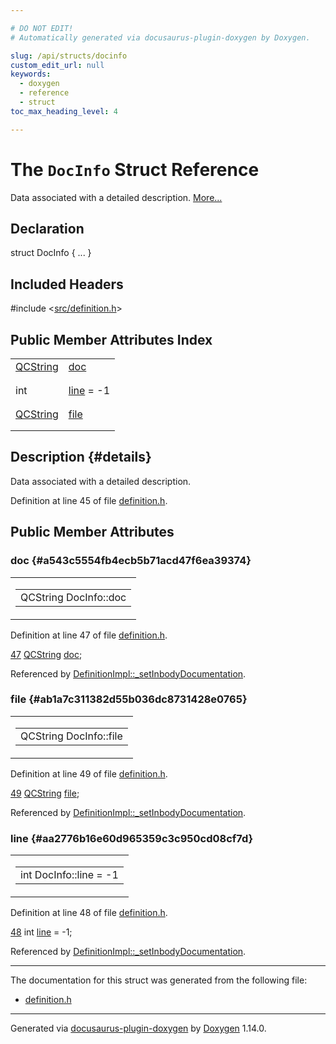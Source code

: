 ```yaml
---

# DO NOT EDIT!
# Automatically generated via docusaurus-plugin-doxygen by Doxygen.

slug: /api/structs/docinfo
custom_edit_url: null
keywords:
  - doxygen
  - reference
  - struct
toc_max_heading_level: 4

---
```


<div class="doxyPage">

# The `DocInfo` Struct Reference

<p>Data associated with a detailed description. <a href="#details">More...</a></p>

## Declaration

<div class="doxyDeclaration">
struct DocInfo { ... }
</div>

## Included Headers

<div class="doxyIncludesList">#include &lt;<a href="/web-doxygen/docs/api/files/src/definition-h">src/definition.h</a>&gt;
</div>

## Public Member Attributes Index

<table class="doxyMembersIndex">

<tr class="doxyMemberIndexItem">
<td class="doxyMemberIndexItemType" align="left" valign="top"><a href="/web-doxygen/docs/api/classes/qcstring">QCString</a></td>
<td class="doxyMemberIndexItemName" align="left" valign="top"><a href="#a543c5554fb4ecb5b71acd47f6ea39374">doc</a></td>
</tr>
<tr class="doxyMemberIndexDescription">
<td class="doxyMemberIndexDescriptionLeft"></td>
<td class="doxyMemberIndexDescriptionRight">
</td>
</tr>
<tr class="doxyMemberIndexSeparator">
<td class="doxyMemberIndexSeparator" colspan="2"></td>
</tr>

<tr class="doxyMemberIndexItem">
<td class="doxyMemberIndexItemType" align="left" valign="top">int</td>
<td class="doxyMemberIndexItemName" align="left" valign="top"><a href="#aa2776b16e60d965359c3c950cd08cf7d">line</a> = -1</td>
</tr>
<tr class="doxyMemberIndexDescription">
<td class="doxyMemberIndexDescriptionLeft"></td>
<td class="doxyMemberIndexDescriptionRight">
</td>
</tr>
<tr class="doxyMemberIndexSeparator">
<td class="doxyMemberIndexSeparator" colspan="2"></td>
</tr>

<tr class="doxyMemberIndexItem">
<td class="doxyMemberIndexItemType" align="left" valign="top"><a href="/web-doxygen/docs/api/classes/qcstring">QCString</a></td>
<td class="doxyMemberIndexItemName" align="left" valign="top"><a href="#ab1a7c311382d55b036dc8731428e0765">file</a></td>
</tr>
<tr class="doxyMemberIndexDescription">
<td class="doxyMemberIndexDescriptionLeft"></td>
<td class="doxyMemberIndexDescriptionRight">
</td>
</tr>
<tr class="doxyMemberIndexSeparator">
<td class="doxyMemberIndexSeparator" colspan="2"></td>
</tr>

</table>

## Description {#details}

<p>Data associated with a detailed description.</p>

<p>Definition at line 45 of file <a href="/web-doxygen/docs/api/files/src/definition-h">definition.h</a>.</p>


<div class="doxySectionDef">

## Public Member Attributes

### doc {#a543c5554fb4ecb5b71acd47f6ea39374}

<div class="doxyMemberItem">
<div class="doxyMemberProto">
<table class="doxyMemberLabels">
<tr class="doxyMemberLabels">
<td class="doxyMemberLabelsLeft">
<table class="doxyMemberName">
<tr>
<td class="doxyMemberName">QCString DocInfo::doc</td>
</tr>
</table>
</td>
</tr>
</table>
</div>
<div class="doxyMemberDoc">



<p>Definition at line 47 of file <a href="/web-doxygen/docs/api/files/src/definition-h">definition.h</a>.</p>


<div class="doxyProgramListing">

<div class="doxyCodeLine"><span class="doxyLineNumber"><a href="#a543c5554fb4ecb5b71acd47f6ea39374">47</a></span><span class="doxyLineContent"><span class="doxyHighlight">    <a href="/web-doxygen/docs/api/classes/qcstring">QCString</a> <a href="#a543c5554fb4ecb5b71acd47f6ea39374">doc</a>;</span></span></div>

</div>


<p>Referenced by <a href="/web-doxygen/docs/api/classes/definitionimpl/#a560d9d3845b99154c286dd6e50f0f934">DefinitionImpl::_setInbodyDocumentation</a>.</p>

</div>
</div>

### file {#ab1a7c311382d55b036dc8731428e0765}

<div class="doxyMemberItem">
<div class="doxyMemberProto">
<table class="doxyMemberLabels">
<tr class="doxyMemberLabels">
<td class="doxyMemberLabelsLeft">
<table class="doxyMemberName">
<tr>
<td class="doxyMemberName">QCString DocInfo::file</td>
</tr>
</table>
</td>
</tr>
</table>
</div>
<div class="doxyMemberDoc">



<p>Definition at line 49 of file <a href="/web-doxygen/docs/api/files/src/definition-h">definition.h</a>.</p>


<div class="doxyProgramListing">

<div class="doxyCodeLine"><span class="doxyLineNumber"><a href="#ab1a7c311382d55b036dc8731428e0765">49</a></span><span class="doxyLineContent"><span class="doxyHighlight">    <a href="/web-doxygen/docs/api/classes/qcstring">QCString</a> <a href="#ab1a7c311382d55b036dc8731428e0765">file</a>;</span></span></div>

</div>


<p>Referenced by <a href="/web-doxygen/docs/api/classes/definitionimpl/#a560d9d3845b99154c286dd6e50f0f934">DefinitionImpl::_setInbodyDocumentation</a>.</p>

</div>
</div>

### line {#aa2776b16e60d965359c3c950cd08cf7d}

<div class="doxyMemberItem">
<div class="doxyMemberProto">
<table class="doxyMemberLabels">
<tr class="doxyMemberLabels">
<td class="doxyMemberLabelsLeft">
<table class="doxyMemberName">
<tr>
<td class="doxyMemberName">int DocInfo::line = -1</td>
</tr>
</table>
</td>
</tr>
</table>
</div>
<div class="doxyMemberDoc">



<p>Definition at line 48 of file <a href="/web-doxygen/docs/api/files/src/definition-h">definition.h</a>.</p>


<div class="doxyProgramListing">

<div class="doxyCodeLine"><span class="doxyLineNumber"><a href="#aa2776b16e60d965359c3c950cd08cf7d">48</a></span><span class="doxyLineContent"><span class="doxyHighlight">    </span><span class="doxyHighlightKeywordType">int</span><span class="doxyHighlight">      <a href="#aa2776b16e60d965359c3c950cd08cf7d">line</a> = -1;</span></span></div>

</div>


<p>Referenced by <a href="/web-doxygen/docs/api/classes/definitionimpl/#a560d9d3845b99154c286dd6e50f0f934">DefinitionImpl::_setInbodyDocumentation</a>.</p>

</div>
</div>

</div>

<hr/>

The documentation for this struct was generated from the following file:

<ul>
<li><a href="/web-doxygen/docs/api/files/src/definition-h">definition.h</a></li>
</ul>

<hr/>

<p class="doxyGeneratedBy">Generated via <a href="https://github.com/xpack/docusaurus-plugin-doxygen">docusaurus-plugin-doxygen</a> by <a href="https://www.doxygen.nl">Doxygen</a> 1.14.0.</p>

</div>
